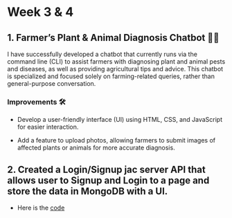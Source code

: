 # Week 3 & 4

## 1. Farmer’s Plant & Animal Diagnosis Chatbot 👨‍🌾

I have successfully developed a chatbot that currently runs via the command line (CLI) to assist farmers with diagnosing plant and animal pests and diseases, as well as providing agricultural tips and advice. This chatbot is specialized and focused solely on farming-related queries, rather than general-purpose conversation.

### Improvements 🛠️

* Develop a user-friendly interface (UI) using HTML, CSS, and JavaScript for easier interaction.

* Add a feature to upload photos, allowing farmers to submit images of affected plants or animals for more accurate diagnosis.

## 2. Created a Login/Signup jac server API that allows user to Signup and Login to a page and store the data in MongoDB with a UI.

* Here is the [code]()
